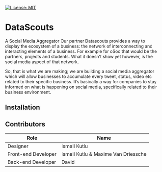 [![License: MIT](https://img.shields.io/badge/License-MIT-blue.svg)](https://opensource.org/licenses/MIT)
# DataScouts
A Social Media Aggregator
Our partner Datascouts provides a way to display the ecosystem of a business: the network of interconnecting and interacting elements of a business. For example for oSoc that would be the partners, projects and students. What it doesn’t show yet however, is the social media aspect of that network.

So, that is what we are making; we are building a social media aggregator which will allow businesses to accumulate every tweet, status, video etc related to their specific business. It’s basically a way for companies to stay informed on what is happening on social media, specifically related to their business environment.

## Installation


## Contributors
Role				| Name
------------------- | ---
Designer 			| Ismail Kutlu
Front-end Developer | Ismail Kutlu & Maxime Van Driessche
Back-end Developer  | David
